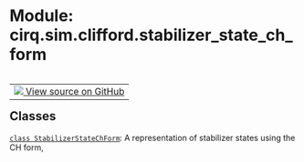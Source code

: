 <div itemscope itemtype="http://developers.google.com/ReferenceObject">
<meta itemprop="name" content="cirq.sim.clifford.stabilizer_state_ch_form" />
<meta itemprop="path" content="Stable" />
</div>

# Module: cirq.sim.clifford.stabilizer_state_ch_form

<!-- Insert buttons and diff -->

<table class="tfo-notebook-buttons tfo-api" align="left">

<td>
  <a target="_blank" href="https://github.com/quantumlib/cirq/tree/master/cirq/sim/clifford/stabilizer_state_ch_form.py">
    <img src="https://www.tensorflow.org/images/GitHub-Mark-32px.png" />
    View source on GitHub
  </a>
</td>
</table>







## Classes

[`class StabilizerStateChForm`](../../../cirq/sim/StabilizerStateChForm.md): A representation of stabilizer states using the CH form,

